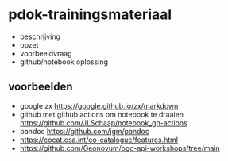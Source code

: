# pdok-trainingsmateriaal
* beschrijving
* opzet
* voorbeeldvraag
* github/notebook oplossing 

## voorbeelden
* google zx https://google.github.io/zx/markdown
* github met github actions om notebook te draaien https://github.com/JLSchaap/notebook_gh-actions
* pandoc https://github.com/jgm/pandoc
* https://eocat.esa.int/eo-catalogue/features.html
* https://github.com/Geonovum/ogc-api-workshops/tree/main
